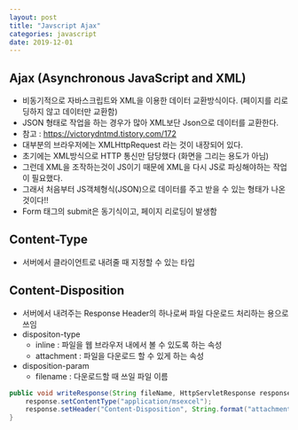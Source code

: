 ```yaml
---
layout: post
title: "Javscript Ajax"
categories: javascript
date: 2019-12-01
---
```


## Ajax (Asynchronous JavaScript and XML)
- 비동기적으로 자바스크립트와 XML을 이용한 데이터 교환방식이다. (페이지를 리로딩하지 않고 데이터만 교환함)
- JSON 형태로 작업을 하는 경우가 많아 XML보단 Json으로 데이터를 교환한다.
- 참고 : https://victorydntmd.tistory.com/172
- 대부분의 브라우저에는 XMLHttpRequest 라는 것이 내장되어 있다.
- 초기에는 XML방식으로 HTTP 통신만 담당했다 (화면을 그리는 용도가 아님)
- 그런데 XML을 조작하는것이 JS이기 때문에 XML을 다시 JS로 파싱해야하는 작업이 필요했다.
- 그래서 처음부터 JS객체형식(JSON)으로 데이터를 주고 받을 수 있는 형태가 나온것이다!!
- Form 태그의 submit은 동기식이고, 페이지 리로딩이 발생함


## Content-Type
- 서버에서 클라이언트로 내려줄 때 지정할 수 있는 타입 

## Content-Disposition
- 서버에서 내려주는 Response Header의 하나로써 파일 다운로드 처리하는 용으로 쓰임
- dispositon-type
    - inline : 파일을 웹 브라우저 내에서 볼 수 있도록 하는 속성
    - attachment : 파일을 다운로드 할 수 있게 하는 속성
- disposition-param 
    - filename : 다운로드할 때 쓰일 파일 이름
```java
public void writeResponse(String fileName, HttpServletResponse response) throws IOException {
    response.setContentType("application/msexcel");
    response.setHeader("Content-Disposition", String.format("attachment; filename=\"%s\"", URLEncoder.encode(fileName,"UTF-8")));
}
```